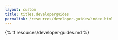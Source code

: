 ```yaml
---
layout: custom
title: titles.developerguides
permalink: /resources/developer-guides/index.html
---
```

{% tf resources/developer-guides.md %}
